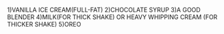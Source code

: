 1)VANILLA ICE CREAM(FULL-FAT)
2)CHOCOLATE SYRUP
3)A GOOD BLENDER
4)MILK(FOR THICK SHAKE) OR HEAVY WHIPPING CREAM (FOR THICKER SHAKE)
5)OREO